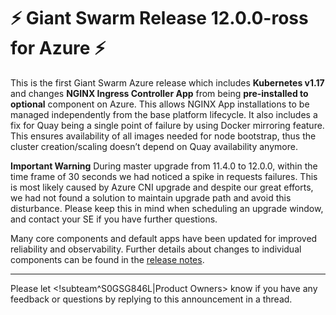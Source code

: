 # :zap: Giant Swarm Release 12.0.0-ross for Azure :zap:

This is the first Giant Swarm Azure release which includes **Kubernetes v1.17** and changes **NGINX Ingress Controller App** from being **pre-installed to optional** component on Azure. This allows NGINX App installations to be managed independently from the base platform lifecycle.
It also includes a fix for Quay being a single point of failure by using Docker mirroring feature. This ensures availability of all images needed for node bootstrap, thus the cluster creation/scaling doesn’t depend on Quay availability anymore.

**Important Warning** 
During master upgrade from 11.4.0 to 12.0.0, within the time frame of 30 seconds we had noticed a spike in requests failures. This is most likely caused by Azure CNI upgrade and despite our great efforts, we had not found a solution to maintain upgrade path and avoid this disturbance. Please keep this in mind when scheduling an upgrade window, and contact your SE if you have further questions.

Many core components and default apps have been updated for improved reliability and observability. Further details about changes to individual components can be found in the [release notes](https://github.com/giantswarm/releases/blob/master/azure/v12.0.0-ross).

---
Please let <!subteam^S0GSG846L|Product Owners> know if you have any feedback or questions by replying to this announcement in a thread.
